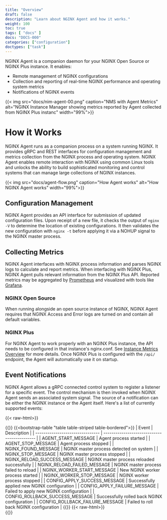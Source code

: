 ```yaml
---
title: "Overview"
draft: false
description: "Learn about NGINX Agent and how it works."
weight: 100
toc: true
tags: [ "docs" ]
docs: "DOCS-000"
categories: ["configuration"]
doctypes: ["task"]
---
```


NGINX Agent is a companion daemon for your NGINX Open Source or NGINX Plus instance. It enables:
- Remote management of NGINX configurations
- Collection and reporting of real-time NGINX performance and operating system metrics
- Notifications of NGINX events

{{< img src="docs/nim-agent-00.png" caption="NMS with Agent Metrics" alt="NGINX Instance Manager showing metrics reported by Agent collected from NGINX Plus instanc" width="99%">}}

# How it Works

NGINX Agent runs as a companion process on a system running NGINX. It provides gRPC and REST interfaces for configuration management and metrics collection from the NGINX process and operating system. NGINX Agent enables remote interaction with NGINX using common Linux tools and unlocks the ability to build sophisticated monitoring and control systems that can manage large collections of NGINX instances.

{{< img src="docs/agent-flow.png" caption="How Agent works" alt="How NGINX Agent works" width="99%">}}


## Configuration Management

NGINX Agent provides an API interface for submission of updated configuration files. Upon receipt of a new file, it checks the output of `nginx -V` to determine the location of existing configurations. It then validates the new configuration with `nginx -t` before applying it via a NOHUP signal to the NGINX master process.

## Collecting Metrics

NGINX Agent interfaces with NGINX process information and parses NGINX logs to calculate and report metrics. When interfacing with NGINX Plus, NGINX Agent pulls relevant information from the NGINX Plus API. Reported metrics may be aggregated by [Prometheus](https://prometheus.io/) and visualized with tools like [Grafana](https://grafana.com/).

### NGINX Open Source

When running alongside an open source instance of NGINX, NGINX Agent requires that NGINX Access and Error logs are turned on and contain all default variables.

### NGINX Plus

For NGINX Agent to work properly with an NGINX Plus instance, the API needs to be configured in that instance's nginx.conf. See [Instance Metrics Overview](https://docs.nginx.com/nginx-management-suite/nim/about/overview-metrics/) for more details. Once NGINX Plus is configured with the `/api/` endpoint, the Agent will automatically use it on startup.

## Event Notifications

NGINX Agent allows a gRPC connected control system to register a listener for a specific event. The control mechanism is then invoked when NGINX Agent sends an associated system signal. The source of a notification can be either the NGINX instance or the Agent itself. Here's a list of currently supported events:


{{< raw-html>}}<div class="table-responsive">{{</raw-html>}}
{{<bootstrap-table "table table-striped table-bordered">}}
| Event                            | Description                                  |
| -------------------------------- | -------------------------------------------- |
| AGENT_START_MESSAGE              | Agent process started                        |
| AGENT_STOP_MESSAGE               | Agent process stopped                        |
| NGINX_FOUND_MESSAGE              | NGINX master process detected on system      |
| NGINX_STOP_MESSAGE               | NGINX master process stopped                 |
| NGINX_RELOAD_SUCCESS_MESSAGE     | NGINX master process reloaded successfully   |
| NGINX_RELOAD_FAILED_MESSAGE      | NGINX master process failed to reload        |
| NGINX_WORKER_START_MESSAGE       | New NGINX worker process started             |
| NGINX_WORKER_STOP_MESSAGE        | NGINX worker process stopped                 |
| CONFIG_APPLY_SUCCESS_MESSAGE     | Successfully applied new NGINX configuration |
| CONFIG_APPLY_FAILURE_MESSAGE     | Failed to apply new NGINX configuration      |
| CONFIG_ROLLBACK_SUCCESS_MESSAGE  | Successfully rolled back NGINX configuration |
| CONFIG_ROLLBACK_FAILURE_MESSAGE  | Failed to roll back NGINX configuration      |
{{</bootstrap-table>}}
{{< raw-html>}}</div>{{</raw-html>}}


